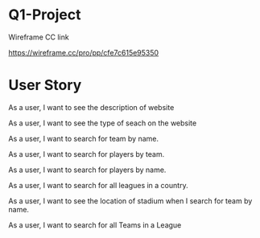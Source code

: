 # Q1-Project

Wireframe CC link

https://wireframe.cc/pro/pp/cfe7c615e95350

# User Story

As a user, I want to see the description of website

As a user, I want to see the type of seach on the website

As a user, I want to search for team by name.

As a user, I want to search for players by team.

As a user, I want to search for players by name.

As a user, I want to search for all leagues in a country.

As a user, I want to see the location of stadium when I search for team by name.

As a user, I want to search for all Teams in a League
